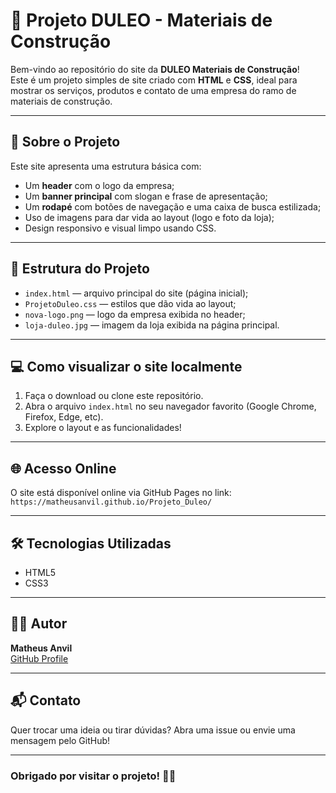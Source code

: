 # 🌟 Projeto DULEO - Materiais de Construção

Bem-vindo ao repositório do site da **DULEO Materiais de Construção**!  
Este é um projeto simples de site criado com **HTML** e **CSS**, ideal para mostrar os serviços, produtos e contato de uma empresa do ramo de materiais de construção.

---

## 🚀 Sobre o Projeto

Este site apresenta uma estrutura básica com:

- Um **header** com o logo da empresa;
- Um **banner principal** com slogan e frase de apresentação;
- Um **rodapé** com botões de navegação e uma caixa de busca estilizada;
- Uso de imagens para dar vida ao layout (logo e foto da loja);
- Design responsivo e visual limpo usando CSS.

---

## 📁 Estrutura do Projeto

- `index.html` — arquivo principal do site (página inicial);
- `ProjetoDuleo.css` — estilos que dão vida ao layout;
- `nova-logo.png` — logo da empresa exibida no header;
- `loja-duleo.jpg` — imagem da loja exibida na página principal.

---

## 💻 Como visualizar o site localmente

1. Faça o download ou clone este repositório.
2. Abra o arquivo `index.html` no seu navegador favorito (Google Chrome, Firefox, Edge, etc).
3. Explore o layout e as funcionalidades!

---

## 🌐 Acesso Online

O site está disponível online via GitHub Pages no link:  
`https://matheusanvil.github.io/Projeto_Duleo/`

---

## 🛠 Tecnologias Utilizadas

- HTML5  
- CSS3

---

## 👨‍💻 Autor

**Matheus Anvil**  
[GitHub Profile](https://github.com/MatheusAnvil)

---

## 📬 Contato

Quer trocar uma ideia ou tirar dúvidas? Abra uma issue ou envie uma mensagem pelo GitHub!

---

### Obrigado por visitar o projeto! 🚧✨
